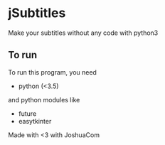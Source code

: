 # jSubtitles

Make your subtitles without any code with python3

## To run

To run this program, you need
* python (<3.5)

and python modules like
* future
* easytkinter

Made with <3 with JoshuaCom
